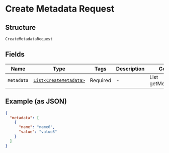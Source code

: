 
# Create Metadata Request

## Structure

`CreateMetadataRequest`

## Fields

| Name | Type | Tags | Description | Getter | Setter |
|  --- | --- | --- | --- | --- | --- |
| `Metadata` | [`List<CreateMetadata>`](../../doc/models/create-metadata.md) | Required | - | List<CreateMetadata> getMetadata() | setMetadata(List<CreateMetadata> metadata) |

## Example (as JSON)

```json
{
  "metadata": [
    {
      "name": "name6",
      "value": "value8"
    }
  ]
}
```

